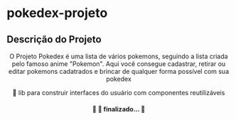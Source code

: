 # pokedex-projeto


## Descrição do Projeto
<p align="center">O Projeto Pokedex é uma lista de vários pokemons, seguindo a lista criada pelo famoso anime "Pokemon". Aqui você consegue cadastrar, retirar ou editar pokemons cadatrados e brincar de qualquer forma possível com sua pokedex</p>


<p align="center">🚀 lib para construir interfaces do usuário com componentes reutilizáveis</p>

<h4 align="center"> 
	🚧 🚀 finalizado...  🚧
</h4>
